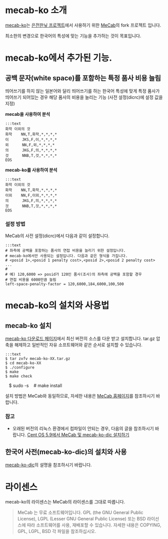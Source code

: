 # mecab-ko 소개

[mecab-ko](https://bitbucket.org/eunjeon/mecab-ko)는 [은전한닢 프로젝트](http://eunjeon.blogspot.kr/)에서 사용하기 위한 [MeCab](http://mecab.googlecode.com/svn/trunk/mecab/doc/index.html)의 fork 프로젝트 입니다.

최소한의 변경으로 한국어의 특성에 맞는 기능을 추가하는 것이 목표입니다.

# mecab-ko에서 추가된 기능.

## 공백 문자(white space)를 포함하는 특정 품사 비용 늘림

띄어쓰기를 하지 않는 일본어와 달리 띄어쓰기를 하는 한국어 특성에 맞게 특정 품사가 띄어쓰기 되어있는 경우 해당 품사의 비용을 늘리는 기능 (사전 설정(dicrc)에 설정 값을 지정)

__mecab을 사용하여 분석__

    :::text
    화학 이외의 것
    화학    NN,T,화학,*,*,*,*
    이      JKS,F,이,*,*,*,*
    외      NN,F,외,*,*,*,*
    의      JKG,F,의,*,*,*,*
    것      NNB,T,것,*,*,*,*
    EOS

__mecab-ko를 사용하여 분석__

    :::text
    화학 이외의 것
    화학    NN,T,화학,*,*,*,*
    이외    NN,F,이외,*,*,*,*
    의      JKG,F,의,*,*,*,*
    것      NNB,T,것,*,*,*,*
    EOS

### 설정 방법

MeCab의 사전 설정(dicrc)에서 다음과 같이 설정합니다.

    :::text
    # 좌측에 공백을 포함하는 품사의 연접 비용을 늘리기 위한 설정입니다.
    # mecab-ko에서만 사용되는 설정입니다. 다음과 같은 형식을 가집니다.
    # <posid 1>,<posid 1 penalty cost>,<posid 2>,<posid 2 penalty cost> ...
    # 
    # 예) 120,6000 => posid가 120인 품사(조사)의 좌측에 공백을 포함할 경우
    # 연접 비용을 6000만큼 늘림
    left-space-penalty-factor = 120,6000,184,6000,100,500

# mecab-ko의 설치와 사용법

## mecab-ko 설치

  [mecab-ko 다운로드 페이지](https://bitbucket.org/eunjeon/mecab-ko/downloads)에서 최신 버전의 소스를 다운 받고 설치합니다. tar.gz 압축을 해제하고 일반적인 자유 소프트웨어와 같은 순서로 설치할 수 있습니다.

    :::text
    $ tar zxfv mecab-ko-XX.tar.gz
    $ cd mecab-ko-XX
    $ ./configure 
    $ make
    $ make check
    $ sudo -s
    # make install

설치 방법은 MeCab와 동일하므로, 자세한 내용은 [MeCab 홈페이지](http://mecab.googlecode.com/svn/trunk/mecab/doc/index.html)를 참조하시기 바랍니다.

### 참고

  * 오래된 버전의 리눅스 환경에서 컴파일이 안되는 경우, 다음의 글을 참조하시기 바랍니다. [Cent OS 5.9에서 MeCab 및 mecab-ko-dic 설치하기](http://eunjeon.blogspot.kr/2013/02/cent-os-59-mecab-mecab-ko-dic.html)

## 한국어 사전(mecab-ko-dic)의 설치와 사용

  [mecab-ko-dic](https://bitbucket.org/eunjeon/mecab-ko-dic)의 설명을 참조하시기 바랍니다.

# 라이센스

mecab-ko의 라이센스는 MeCab의 라이센스를 그대로 따릅니다.

> MeCab 는 무료 소프트웨어입니다. GPL (the GNU General Public License), LGPL (Lesser GNU General Public License) 또는 BSD 라이선스에 따라 소프트웨어를 사용, 재배포할 수 있습니다. 자세한 내용은 COPYING, GPL, LGPL, BSD 각 파일을 참조하십시오.
